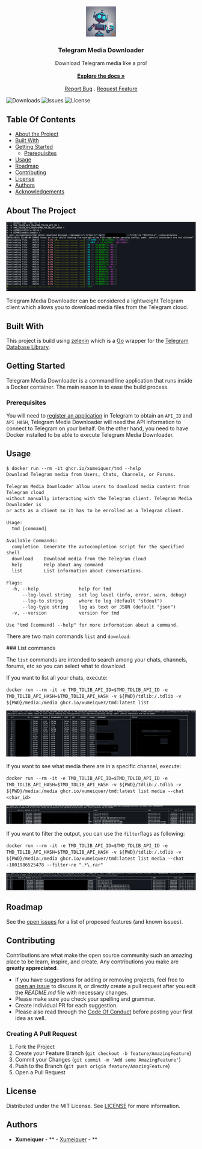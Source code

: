 <br/>
<p align="center">
  <a href="https://github.com/Xumeiquer/tmd">
    <img src="assets/images/logo.png" alt="Logo" width="80" height="80">
  </a>

  <h3 align="center">Telegram Media Downloader</h3>

  <p align="center">
    Download Telegram media like a pro!
    <br/>
    <br/>
    <a href="https://github.com/Xumeiquer/tmd"><strong>Explore the docs »</strong></a>
    <br/>
    <br/>
    <a href="https://github.com/Xumeiquer/tmd/issues">Report Bug</a>
    .
    <a href="https://github.com/Xumeiquer/tmd/issues">Request Feature</a>
  </p>
</p>

![Downloads](https://img.shields.io/github/downloads/Xumeiquer/tmd/total) ![Issues](https://img.shields.io/github/issues/Xumeiquer/tmd) ![License](https://img.shields.io/github/license/Xumeiquer/tmd) 

## Table Of Contents

* [About the Project](#about-the-project)
* [Built With](#built-with)
* [Getting Started](#getting-started)
  * [Prerequisites](#prerequisites)
* [Usage](#usage)
* [Roadmap](#roadmap)
* [Contributing](#contributing)
* [License](#license)
* [Authors](#authors)
* [Acknowledgements](#acknowledgements)

## About The Project

![Screen Shot](assets/images/download_message.png)

Telegram Media Downloader can be considered a lightweight Telegram client which allows you to download media files from the Telegram cloud.

## Built With

This project is build using [zelenin](https://github.com/zelenin/go-tdlib) which is a [Go](https://go.dev) wrapper for the [Telegram Database Library](https://github.com/tdlib/td).

## Getting Started

Telegram Media Downloader is a command line application that runs inside a Docker container. The main reason is to ease the build process.

### Prerequisites

You will need to [register an application](https://my.telegram.org/apps) in Telegram to obtain an `API_ID` and `API_HASH`, Telegram Media Downloader will need the API information to connect to Telegram on your behalf.
On the other hand, you need to have Docker installed to be able to execute Telegram Media Downloader.

## Usage

```shell
$ docker run --rm -it ghcr.io/xumeiquer/tmd --help
Download Telegram media from Users, Chats, Channels, or Forums.

Telegram Media Downloader allow users to download media content from Telegram cloud
without manually interacting with the Telegram client. Telegram Media Downloader is
or acts as a client so it has to be enrolled as a Telegram client.

Usage:
  tmd [command]

Available Commands:
  completion  Generate the autocompletion script for the specified shell
  download    Download media from the Telegram cloud
  help        Help about any command
  list        List information about conversations.

Flags:
  -h, --help               help for tmd
      --log-level string   set log level (info, error, warn, debug)
      --log-to string      where to log (default "stdout")
      --log-type string    log as text or JSON (default "json")
  -v, --version            version for tmd

Use "tmd [command] --help" for more information about a command.
```

There are two main commands `list` and `download`.

### List commands

The `list` commands are intended to search among your chats, channels, forums, etc so you can select what to download.

If you want to list all your chats, execute:

`docker run --rm -it -e TMD_TDLIB_API_ID=$TMD_TDLIB_API_ID -e TMD_TDLIB_API_HASH=$TMD_TDLIB_API_HASH -v ${PWD}/tdlib:/.tdlib -v ${PWD}/media:/media ghcr.io/xumeiquer/tmd:latest list`

![List command](assets/images/list_command.png)

If you want to see what media there are in a specific channel, execute:

`docker run --rm -it -e TMD_TDLIB_API_ID=$TMD_TDLIB_API_ID -e TMD_TDLIB_API_HASH=$TMD_TDLIB_API_HASH -v ${PWD}/tdlib:/.tdlib -v ${PWD}/media:/media ghcr.io/xumeiquer/tmd:latest list media --chat <char_id>`

![List media command](assets/images/list_media_command.png)

If you want to filter the output, you can use the `filter`flags as following:

`docker run --rm -it -e TMD_TDLIB_API_ID=$TMD_TDLIB_API_ID -e TMD_TDLIB_API_HASH=$TMD_TDLIB_API_HASH -v ${PWD}/tdlib:/.tdlib -v ${PWD}/media:/media ghcr.io/xumeiquer/tmd:latest list media --chat -1001986525478 --filter-re ".*\.rar"`

![List media command with filter](assets/images/list_media_command_with_filter.png)

## Roadmap

See the [open issues](https://github.com/Xumeiquer/tmd/issues) for a list of proposed features (and known issues).

## Contributing

Contributions are what make the open source community such an amazing place to be learn, inspire, and create. Any contributions you make are **greatly appreciated**.
* If you have suggestions for adding or removing projects, feel free to [open an issue](https://github.com/Xumeiquer/tmd/issues/new) to discuss it, or directly create a pull request after you edit the *README.md* file with necessary changes.
* Please make sure you check your spelling and grammar.
* Create individual PR for each suggestion.
* Please also read through the [Code Of Conduct](https://github.com/Xumeiquer/tmd/blob/main/CODE_OF_CONDUCT.md) before posting your first idea as well.

### Creating A Pull Request

1. Fork the Project
2. Create your Feature Branch (`git checkout -b feature/AmazingFeature`)
3. Commit your Changes (`git commit -m 'Add some AmazingFeature'`)
4. Push to the Branch (`git push origin feature/AmazingFeature`)
5. Open a Pull Request

## License

Distributed under the MIT License. See [LICENSE](https://github.com/Xumeiquer/tmd/blob/main/LICENSE.md) for more information.

## Authors

* **Xumeiquer** - ** - [Xumeiquer](https://github.com/Xumeiquer) - **
